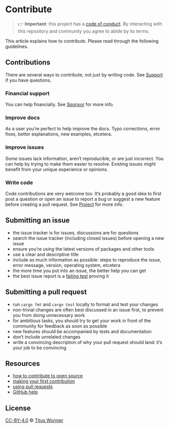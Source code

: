 # Contribute

> 👉 **Important**: this project has a [code of conduct][coc].
> By interacting with this repository and community you agree to abide by its
> terms.

This article explains how to contribute.
Please read through the following guidelines.

## Contributions

There are several ways to contribute, not just by writing code.
See [Support][] if you have questions.

### Financial support

You can help financially.
See [Sponsor][] for more info.

### Improve docs

As a user you’re perfect to help improve the docs.
Typo corrections, error fixes, better explanations, new examples, etcetera.

### Improve issues

Some issues lack information, aren’t reproducible, or are just incorrect.
You can help by trying to make them easier to resolve.
Existing issues might benefit from your unique experience or opinions.

### Write code

Code contributions are very welcome too.
It’s probably a good idea to first post a question or open an issue to report a
bug or suggest a new feature before creating a pull request.
See [Project][] for more info.

## Submitting an issue

*   the issue tracker is for issues, discussions are for questions
*   search the issue tracker (including closed issues) before opening a new
    issue
*   ensure you’re using the latest versions of packages and other tools
*   use a clear and descriptive title
*   include as much information as possible: steps to reproduce the issue,
    error message, version, operating system, etcetera
*   the more time you put into an issue, the better help you can get
*   the best issue report is a [failing test][unit-test] proving it

## Submitting a pull request

*   run `cargo fmt` and `cargo test` locally to format and test your changes
*   non-trivial changes are often best discussed in an issue first, to prevent
    you from doing unnecessary work
*   for ambitious tasks, you should try to get your work in front of the
    community for feedback as soon as possible
*   new features should be accompanied by tests and documentation
*   don’t include unrelated changes
*   write a convincing description of why your pull request should land:
    it’s your job to be convincing

## Resources

*   [how to contribute to open source](https://opensource.guide/how-to-contribute/)
*   [making your first contribution](https://medium.com/@vadimdemedes/making-your-first-contribution-de6576ddb190)
*   [using pull requests](https://help.github.com/articles/about-pull-requests/)
*   [GitHub help](https://help.github.com)

## License

[CC-BY-4.0][license] © [Titus Wormer][author]

<!-- Definitions -->

[license]: https://creativecommons.org/licenses/by/4.0/

[author]: https://wooorm.com

[unit-test]: https://twitter.com/sindresorhus/status/579306280495357953

[support]: support.md

[coc]: code-of-conduct.md

[sponsor]: https://github.com/wooorm/mdxjs-rs/#sponsor

[project]: https://github.com/wooorm/mdxjs-rs/#project
